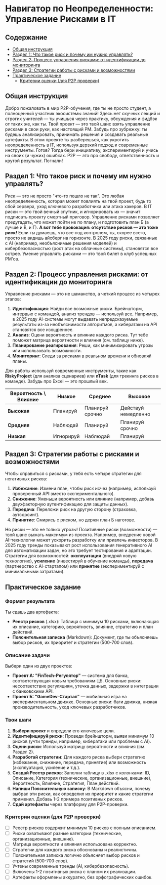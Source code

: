 # Навигатор по Неопределенности: Управление Рисками в IT

## Содержание
- [Общая инструкция](#общая-инструкция)
- [Раздел 1: Что такое риск и почему им нужно управлять?](#раздел-1-что-такое-риск-и-почему-им-нужно-управлять)
- [Раздел 2: Процесс управления рисками: от идентификации до мониторинга](#раздел-2-процесс-управления-рисками-от-идентификации-до-мониторинга)
- [Раздел 3: Стратегии работы с рисками и возможностями](#раздел-3-стратегии-работы-с-рисками-и-возможностями)
- [Практическое задание](#практическое-задание)
  - [Критерии оценки (для P2P проверки)](#критерии-оценки-для-p2p-проверки)

## Общая инструкция
Добро пожаловать в мир P2P-обучения, где ты не просто студент, а полноценный участник экосистемы знаний! Здесь нет скучных лекций и строгих учителей — ты учишься через практику, обсуждения и фидбэк от таких же, как ты. Твой проект — это твой шанс взять управление рисками в свои руки, как настоящий PM. Забудь про зубрежку: ты будешь анализировать, принимать решения и создавать реальные артефакты. В этом проекте ты разберешься, как укротить неопределенность в IT, используя дерзкий подход и современные инструменты. Готов? Тогда бери инициативу, экспериментируй и учись на своих (и чужих) ошибках. P2P — это про свободу, ответственность и крутой результат. Погнали!

## Раздел 1: Что такое риск и почему им нужно управлять?
Риск — это не просто "что-то пошло не так". Это любая неопределенность, которая может повлиять на твой проект, будь то сбой сервера, уход ключевого разработчика или атака хакеров. В IT риски — это твой вечный спутник, и игнорировать их — значит подписать проекту смертный приговор. Управление рисками позволяет предугадать, что может пойти не по плану, и подготовить план Б (а лучше и В, и Г). **А вот тебе провокация: отсутствие рисков — это тоже риск!** Если ты думаешь, что все под контролем, ты, скорее всего, просто не видишь айсберг на горизонте. В 2025 году риски, связанные с AI (например, необъяснимые решения моделей) и кибербезопасностью (рост атак на облачные системы), становятся все острее. Умение управлять рисками — это твой билет в клуб успешных PM’ов.

## Раздел 2: Процесс управления рисками: от идентификации до мониторинга
Управление рисками — это не шаманство, а четкий процесс из четырех этапов:  
1. **Идентификация**: Найди все возможные риски. Брейншторм, интервью с командой, анализ трендов — используй все. Например, в 2025 году AI-системы могут выдавать непредсказуемые результаты из-за необъяснимости алгоритмов, а кибератаки на API становятся все изощреннее.  
2. **Анализ**: Оцени вероятность и влияние каждого риска. Тут тебе поможет матрица вероятности и влияния (см. таблицу ниже).  
3. **Планирование реагирования**: Реши, как минимизировать угрозы или использовать возможности.  
4. **Мониторинг**: Следи за рисками в реальном времени и обновляй планы.  

Для работы используй современные инструменты, такие как **RiskyProject** (для анализа сценариев) или **nTask** (для трекинга рисков в команде). Забудь про Excel — это прошлый век.  

| **Вероятность \ Влияние** | Низкое | Среднее | Высокое |
|---------------------------|--------|---------|---------|
| **Высокая**              | Планируй | Планируй срочно | Действуй немедленно |
| **Средняя**              | Наблюдай | Планируй | Планируй срочно |
| **Низкая**               | Игнорируй | Наблюдай | Планируй |

## Раздел 3: Стратегии работы с рисками и возможностями
Чтобы справиться с рисками, у тебя есть четыре стратегии для негативных рисков:  
1. **Избежание**: Измени план, чтобы риск исчез (например, используй проверенный API вместо экспериментального).  
2. **Снижение**: Уменьши вероятность или влияние (например, добавь двухфакторную аутентификацию для защиты данных).  
3. **Передача**: Переложи риск на другую сторону (страховка, аутсорсинг).  
4. **Принятие**: Смирись с риском, но держи план Б наготове.  

Но риски — это не только угрозы! Позитивные риски (возможности) — твой шанс выжать максимум из проекта. Например, внедрение новой AI-технологии может ускорить разработку или привлечь инвесторов. В 2025 году тренды показывают рост использования генеративного AI для автоматизации задач, но это требует тестирования и адаптации. Стратегии для возможностей: **эксплуатация** (внедряй новую технологию), **усиление** (инвестируй в обучение команды), **передача** (партнерство с AI-стартапом) или **принятие** (экспериментируй с минимальными затратами).

## Практическое задание
### Формат результата
Ты сдашь два артефакта:  
- **Реестр рисков** (.xlsx): Таблица с минимум 10 рисками, включающая их описание, категорию, вероятность, влияние, стратегию и план действий.  
- **Пояснительная записка** (Markdown): Документ, где ты объясняешь выбор рисков, их приоритет и стратегии (500-700 слов).  

### Описание задачи
Выбери один из двух проектов:  
- **Проект А: "FinTech-Регулятор"** — система для банка, соответствующая новым требованиям ЦБ. Основные риски: несоответствие регуляциям, утечка данных, задержки в интеграции с банковскими API.  
- **Проект Б: "GameDev-Стартап"** — мобильная игра на экспериментальном движке. Основные риски: баги движка, низкая производительность, уход ключевых разработчиков.  

### Твои шаги
1. **Выбери проект** и определи его ключевые цели.  
2. **Идентифицируй риски**: Проведи брейншторм, выяви минимум 10 рисков (учти тренды, например, кибератаки или проблемы с AI).  
3. **Оцени риски**: Используй матрицу вероятности и влияния (см. Раздел 2).  
4. **Разработай стратегии**: Для каждого риска выбери стратегию (избежание, снижение, передача, принятие) или возможность (эксплуатация, усиление и т.д.).  
5. **Создай Реестр рисков**: Заполни таблицу в .xlsx с колонками: ID, Описание, Категория (технические, организационные, внешние), Вероятность, Влияние, Стратегия, План действий.  
6. **Напиши Пояснительную записку**: В Markdown объясни, почему выбрал эти риски, как определил их приоритет и какие стратегии применил. Добавь 1-2 примера позитивных рисков.  
7. **Сдай артефакты** через платформу для P2P-проверки.  

### Критерии оценки (для P2P проверки)
- [ ] Реестр рисков содержит минимум 10 рисков с полным описанием.  
- [ ] Риски охватывают разные категории (технические, организационные, внешние).  
- [ ] Матрица вероятности и влияния использована корректно.  
- [ ] Стратегии для каждого риска обоснованы и реалистичны.  
- [ ] Пояснительная записка логично объясняет выбор рисков и стратегий (500-700 слов).  
- [ ] Учтены современные тренды (AI, кибербезопасность).  
- [ ] Включены 1-2 позитивных риска с планом их реализации.  
- [ ] Артефакты оформлены аккуратно, без орфографических ошибок.